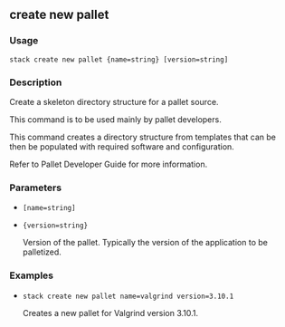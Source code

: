 ## create new pallet

### Usage

`stack create new pallet {name=string} [version=string]`

### Description


Create a skeleton directory structure for a pallet
source.

This command is to be used mainly by pallet developers.

This command creates a directory structure from
templates that can be then be populated with required
software and configuration.

Refer to Pallet Developer Guide for more information.



### Parameters
* `[name=string]`
* `{version=string}`

   Version of the pallet. Typically the version of the
	application to be palletized.

### Examples

* `stack create new pallet name=valgrind version=3.10.1`

   Creates a new pallet for Valgrind version 3.10.1.



